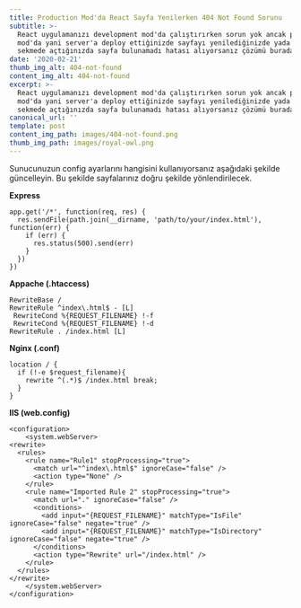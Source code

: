 ```yaml
---
title: Production Mod'da React Sayfa Yenilerken 404 Not Found Sorunu
subtitle: >-
  React uygulamanızı development mod'da çalıştırırken sorun yok ancak production
  mod'da yani server'a deploy ettiğinizde sayfayı yenilediğinizde yada yeni
  sekmede açtığınızda sayfa bulunamadı hatası alıyorsanız çözümü burada.
date: '2020-02-21'
thumb_img_alt: 404-not-found
content_img_alt: 404-not-found
excerpt: >-
  React uygulamanızı development mod'da çalıştırırken sorun yok ancak production
  mod'da yani server'a deploy ettiğinizde sayfayı yenilediğinizde yada yeni
  sekmede açtığınızda sayfa bulunamadı hatası alıyorsanız çözümü burada.
canonical_url: ''
template: post
content_img_path: images/404-not-found.png
thumb_img_path: images/royal-owl.png
---
```

Sunucunuzun config ayarlarını hangisini kullanıyorsanız aşağıdaki şekilde güncelleyin. Bu şekilde sayfalarınız doğru şekilde yönlendirilecek.


__Express__
```
app.get('/*', function(req, res) {
  res.sendFile(path.join(__dirname, 'path/to/your/index.html'), function(err) {
    if (err) {
      res.status(500).send(err)
    }
  })
})
```

__Appache (.htaccess)__
```
RewriteBase /
RewriteRule ^index\.html$ - [L]
 RewriteCond %{REQUEST_FILENAME} !-f
 RewriteCond %{REQUEST_FILENAME} !-d
RewriteRule . /index.html [L]
```

__Nginx (.conf)__
```
location / {
  if (!-e $request_filename){
    rewrite ^(.*)$ /index.html break;
  }
}
```

__IIS (web.config)__
```
<configuration>
    <system.webServer>
<rewrite>
  <rules>
    <rule name="Rule1" stopProcessing="true">
      <match url="^index\.html$" ignoreCase="false" />
      <action type="None" />
    </rule>
    <rule name="Imported Rule 2" stopProcessing="true">
      <match url="." ignoreCase="false" />
      <conditions>
        <add input="{REQUEST_FILENAME}" matchType="IsFile" ignoreCase="false" negate="true" />
        <add input="{REQUEST_FILENAME}" matchType="IsDirectory" ignoreCase="false" negate="true" />
      </conditions>
      <action type="Rewrite" url="/index.html" />
    </rule>
  </rules>
</rewrite>
    </system.webServer>
</configuration>

```